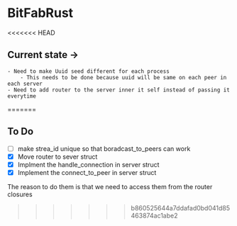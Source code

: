 # BitFabRust

<<<<<<< HEAD
## Current state ->
    - Need to make Uuid seed different for each process
        - This needs to be done because uuid will be same on each peer in each server
    - Need to add router to the server inner it self instead of passing it everytime
=======

## To Do
- [ ] make strea_id unique so that boradcast_to_peers can work
- [x] Move router to sever struct
- [x] Implment the handle_connection in server struct
- [x] Implement the connect_to_peer in server struct

The reason to do them is that we need to access them from the router closures
>>>>>>> b860525644a7ddafad0bd041d85463874ac1abe2
